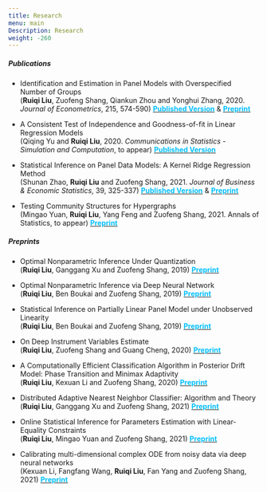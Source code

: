 ```yaml
---
title: Research
menu: main
Description: Research
weight: -260
---
```

##### Publications
<p style='text-align: justify;'>


- Identification and Estimation in Panel Models with Overspecified Number of Groups<br> (**Ruiqi Liu**, Zuofeng Shang, Qiankun Zhou and Yonghui Zhang, 2020. <i>Journal of Econometrics</i>, 215, 574-590) <a href="https://www.sciencedirect.com/science/article/abs/pii/S0304407619302118" target="_blank"><span style="color:#00BFFF">**Published Version**</span></a> & <a href="https://www.dropbox.com/s/3plhifghgqcyn20/Revision_3ndRound_09232019_Final.pdf?dl=0
" target="_blank"><span style="color:#00BFFF">**Preprint**</span></a>

- A Consistent Test of Independence and Goodness-of-fit in Linear Regression Models<br>  (Qiqing Yu and **Ruiqi Liu**, 2020.   <i>Communications in Statistics - Simulation and Computation</i>, to appear) <a href="https://www.tandfonline.com/doi/abs/10.1080/03610918.2020.1728316?journalCode=lssp20" target="_blank"><span style="color:#00BFFF">**Published Version**</span></a>

- Statistical Inference on Panel Data Models: A Kernel Ridge Regression Method<br>
(Shunan Zhao, **Ruiqi Liu** and Zuofeng Shang, 2021. <i>Journal of Business & Economic Statistics</i>, 39, 325-337) <a href="https://amstat.tandfonline.com/doi/abs/10.1080/07350015.2019.1660176?journalCode=ubes20#.XZJLoUZKiHs
" target="_blank"><span style="color:#00BFFF">**Published Version**</span></a> & <a href="https://www.dropbox.com/s/7p8xpjisgbqa52n/ZLS2018_JBES_All.pdf?dl=0
" target="_blank"><span style="color:#00BFFF">**Preprint**</span></a>

- Testing Community Structures for Hypergraphs<br> (Mingao Yuan, **Ruiqi Liu**, Yang Feng and Zuofeng Shang, 2021. Annals of Statistics, to appear) <a href="https://arxiv.org/abs/1810.04617
" target="_blank"><span style="color:#00BFFF">**Preprint**</span></a>

##### Preprints
<p style='text-align: justify;'>


- Optimal Nonparametric Inference Under Quantization<br> (**Ruiqi Liu**, Ganggang Xu and Zuofeng Shang, 2019)  <a href="https://arxiv.org/abs/1901.08571" target="_blank"><span style="color:#00BFFF">**Preprint**</span></a>

- Optimal Nonparametric Inference via Deep Neural Network<br> (**Ruiqi Liu**, Ben Boukai and Zuofeng Shang, 2019) <a href="https://arxiv.org/abs/1902.01687" target="_blank"><span style="color:#00BFFF">**Preprint**</span></a>

- Statistical Inference on Partially Linear Panel Model under Unobserved Linearity<br> (**Ruiqi Liu**, Ben Boukai and Zuofeng Shang, 2019) <a href="https://arxiv.org/abs/1911.08830" target="_blank"><span style="color:#00BFFF">**Preprint**</span></a>

- On Deep Instrument Variables Estimate<br> (**Ruiqi Liu**, Zuofeng Shang and Guang Cheng, 2020) <a href="https://arxiv.org/abs/2004.14954" target="_blank"><span style="color:#00BFFF">**Preprint**</span></a>

- A Computationally Efficient Classification Algorithm in Posterior Drift Model: Phase Transition and Minimax Adaptivity<br> (**Ruiqi Liu**, Kexuan Li and Zuofeng Shang, 2020) <a href="https://arxiv.org/abs/2011.04147" target="_blank"><span style="color:#00BFFF">**Preprint**</span></a>

- Distributed Adaptive Nearest Neighbor Classifier: Algorithm and Theory
<br> (**Ruiqi Liu**, Ganggang Xu and Zuofeng Shang, 2021) <a href="https://arxiv.org/abs/2105.09788" target="_blank"><span style="color:#00BFFF">**Preprint**</span></a>

- Online Statistical Inference for Parameters Estimation with Linear-Equality Constraints
<br> (**Ruiqi Liu**, Mingao Yuan and Zuofeng Shang, 2021) <a href="https://arxiv.org/abs/2105.10315" target="_blank"><span style="color:#00BFFF">**Preprint**</span></a>

- Calibrating multi-dimensional complex ODE from noisy data via deep neural networks
<br> (Kexuan Li, Fangfang Wang, **Ruiqi Liu**, Fan Yang and Zuofeng Shang, 2021) <a href="https://arxiv.org/abs/2106.03591" target="_blank"><span style="color:#00BFFF">**Preprint**</span></a>
